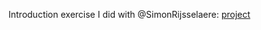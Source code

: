 Introduction exercise I did with @SimonRijsselaere: [project](https://eliasdb.github.io/markdown-warmup-css/)
